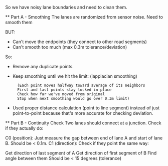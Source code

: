 So we have noisy lane boundaries and need to clean them.

** Part A - Smoothing
The lanes are randomized from sensor noise. Need to smooth them 

BUT:
- Can't move the endpoints (they connect to other road segments)
- Can't smooth too much (max 0.3m tolerance/deviation)

So:
- Remove any duplicate points.
- Keep smoothing until we hit the limit: (lapplacian smoothing)

        (Each point moves halfway toward average of its neighbors
        First and last points stay locked in place
        Check how far we've moved from original
        Stop when next smoothing would go over 0.3m limit)


- Used proper distance calculation (point to line segment) instead of just point-to-point because that's more accurate for checking deviation.


** Part B - Continuity Check
Two lanes should connect at a junction. Check if they actually do:

C0 (position): Just measure the gap between end of lane A and start of lane B. Should be < 0.1m.
C1 (direction): Check if they point the same way:

Get direction of last segment of A
Get direction of first segment of B
Find angle between them
Should be < 15 degrees (tolerance)